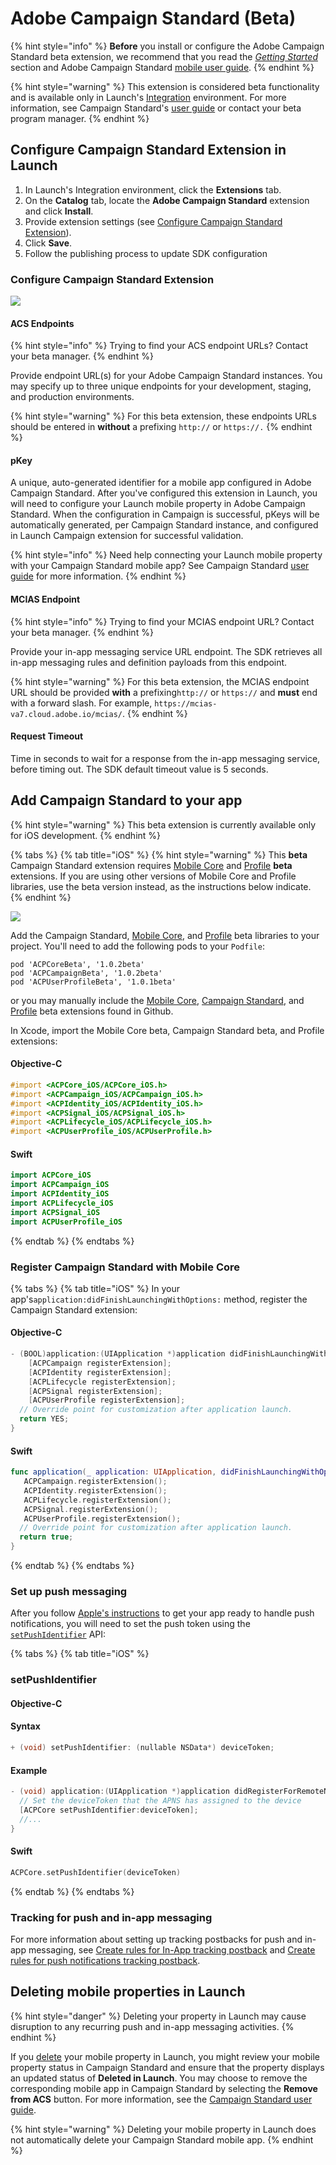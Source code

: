 # Adobe Campaign Standard \(Beta\)

{% hint style="info" %}
**Before** you install or configure the Adobe Campaign Standard beta extension, we recommend that you read the [_Getting Started_](../getting-started/create-a-mobile-property.md) section and Adobe Campaign Standard [mobile user guide](https://helpx.adobe.com/campaign/standard/administration/using/configuring-a-mobile-application-using-sdk-v5.html). 
{% endhint %}

{% hint style="warning" %}
This extension is considered beta functionality and is available only in Launch's [Integration](http://launch-integration.adobe.com) environment. For more information, see Campaign Standard's [user guide](https://helpx.adobe.com/campaign/standard/administration/using/configuring-a-mobile-application-using-sdk-v5.html) or contact your beta program manager.
{% endhint %}

## Configure Campaign Standard Extension in Launch

1. In Launch's Integration environment, click the **Extensions** tab.
2. On the **Catalog** tab, locate the **Adobe Campaign Standard** extension and click **Install**.
3. Provide extension settings \(see [Configure Campaign Standard Extension](adobe-campaign-standard-beta.md#configure-campaign-standard-extension)\).
4. Click **Save**.
5. Follow the publishing process to update SDK configuration

### Configure Campaign Standard Extension

![](../.gitbook/assets/campaign-extension-config.png)

#### ACS Endpoints

{% hint style="info" %}
Trying to find your ACS endpoint URLs? Contact your beta manager.
{% endhint %}

Provide endpoint URL\(s\) for your Adobe Campaign Standard instances. You may specify up to three unique endpoints for your development, staging, and production environments. 

{% hint style="warning" %}
For this beta extension, these endpoints URLs should be entered in **without** a prefixing  `http://` or `https://.`
{% endhint %}

#### pKey

A unique, auto-generated identifier for a mobile app configured in Adobe Campaign Standard. After you've configured this extension in Launch, you will need to configure your Launch mobile property in Adobe Campaign Standard. When the configuration in Campaign is successful, pKeys will be automatically generated, per Campaign Standard instance, and configured in Launch Campaign extension for successful validation.

{% hint style="info" %}
Need help connecting your Launch mobile property with your Campaign Standard mobile app? See Campaign Standard [user guide](https://helpx.adobe.com/campaign/standard/administration/using/configuring-a-mobile-application-using-sdk-v5.html#setting-up-your-adobe-launch-application-in-adobe-campaign) for more information.
{% endhint %}

#### MCIAS Endpoint

{% hint style="info" %}
Trying to find your MCIAS endpoint URL? Contact your beta manager.
{% endhint %}

Provide your in-app messaging service URL endpoint. The SDK retrieves all in-app messaging rules and definition payloads from this endpoint.

{% hint style="warning" %}
For this beta extension, the MCIAS endpoint URL should be provided **with** a prefixing`http://` or `https://` and **must** end with a forward slash. For example, `https://mcias-va7.cloud.adobe.io/mcias/`.
{% endhint %}

#### Request Timeout

Time in seconds to wait for a response from the in-app messaging service, before timing out. The SDK default timeout value is 5 seconds.

## Add Campaign Standard to your app

{% hint style="warning" %}
This beta extension is currently available only for iOS development.
{% endhint %}

{% tabs %}
{% tab title="iOS" %}
{% hint style="warning" %}
This **beta** Campaign Standard extension requires [Mobile Core](mobile-core/) and [Profile](profile/) **beta** extensions. If you are using other versions of Mobile Core and Profile libraries, use the beta version instead, as the instructions below indicate.
{% endhint %}

![](../.gitbook/assets/acs-beta-pods.png)

Add the Campaign Standard, [Mobile Core](mobile-core/), and [Profile](profile/) beta libraries to your project. You'll need to add the following pods to your `Podfile`:

```text
pod 'ACPCoreBeta', '1.0.2beta'
pod 'ACPCampaignBeta', '1.0.2beta'
pod 'ACPUserProfileBeta', '1.0.1beta'
```

or you may manually include the [Mobile Core](https://github.com/Adobe-Marketing-Cloud/acp-sdks/releases/tag/v1.0.2beta-ACPCore), [Campaign Standard](https://github.com/Adobe-Marketing-Cloud/acp-sdks/releases/tag/v1.0.2beta-ACPCampaign), and [Profile](https://github.com/Adobe-Marketing-Cloud/acp-sdks/releases/tag/v1.0.1beta-ACPUserProfile) beta extensions found in Github.

In Xcode, import the Mobile Core beta, Campaign Standard beta, and Profile extensions:

#### Objective-C

```objectivec
#import <ACPCore_iOS/ACPCore_iOS.h>
#import <ACPCampaign_iOS/ACPCampaign_iOS.h>
#import <ACPIdentity_iOS/ACPIdentity_iOS.h>
#import <ACPSignal_iOS/ACPSignal_iOS.h>
#import <ACPLifecycle_iOS/ACPLifecycle_iOS.h>
#import <ACPUserProfile_iOS/ACPUserProfile.h>
```

#### Swift

```swift
import ACPCore_iOS
import ACPCampaign_iOS
import ACPIdentity_iOS
import ACPLifecycle_iOS
import ACPSignal_iOS
import ACPUserProfile_iOS
```
{% endtab %}
{% endtabs %}

### Register Campaign Standard with Mobile Core

{% tabs %}
{% tab title="iOS" %}
In your app's`application:didFinishLaunchingWithOptions:` method, register the Campaign Standard extension:

#### Objective-C <a id="objective-c-1"></a>

```objectivec
- (BOOL)application:(UIApplication *)application didFinishLaunchingWithOptions:(NSDictionary *)launchOptions {
    [ACPCampaign registerExtension];
    [ACPIdentity registerExtension];
    [ACPLifecycle registerExtension];
    [ACPSignal registerExtension];
    [ACPUserProfile registerExtension];
  // Override point for customization after application launch.
  return YES;
}
```

#### Swift

```swift
func application(_ application: UIApplication, didFinishLaunchingWithOptions launchOptions: [UIApplication.LaunchOptionsKey: Any]?) -> Bool {
   ACPCampaign.registerExtension();
   ACPIdentity.registerExtension();
   ACPLifecycle.registerExtension();
   ACPSignal.registerExtension();   
   ACPUserProfile.registerExtension();
  // Override point for customization after application launch.
  return true;
}
```
{% endtab %}
{% endtabs %}

### Set up push messaging

After you follow [Apple's instructions](https://developer.apple.com/library/archive/documentation/NetworkingInternet/Conceptual/RemoteNotificationsPG/HandlingRemoteNotifications.html#//apple_ref/doc/uid/TP40008194-CH6-SW1) to get your app ready to handle push notifications, you will need to set the push token using the [`setPushIdentifier`](https://aep-sdks.gitbook.io/docs/using-mobile-extensions/mobile-core/identity/identity-api-reference#set-the-push-identifier) API:

{% tabs %}
{% tab title="iOS" %}
### setPushIdentifier

#### Objective-C

#### Syntax

```objectivec
+ (void) setPushIdentifier: (nullable NSData*) deviceToken;
```

#### Example

```objectivec
- (void) application:(UIApplication *)application didRegisterForRemoteNotificationsWithDeviceToken:(NSData *)deviceToken {
  // Set the deviceToken that the APNS has assigned to the device
  [ACPCore setPushIdentifier:deviceToken];
  //...
}
```

#### Swift

```swift
ACPCore.setPushIdentifier(deviceToken)
```
{% endtab %}
{% endtabs %}

### Tracking for push and in-app messaging

For more information about setting up tracking postbacks for push and in-app messaging, see [Create rules for In-App tracking postback](https://helpx.adobe.com/campaign/standard/administration/using/configuring-a-mobile-application-using-sdk-v5.html#step-3--create-rules-for-in-app-tracking-postback) and [Create rules for push notifications tracking postback](https://helpx.adobe.com/campaign/standard/administration/using/configuring-a-mobile-application-using-sdk-v5.html#step-4--create-rules-for-push-notifications-tracking-postback).

## Deleting mobile properties in Launch

{% hint style="danger" %}
Deleting your property in Launch may cause disruption to any recurring push and in-app messaging activities.
{% endhint %}

If you [delete](https://docs.adobelaunch.com/administration/companies-and-properties#delete-a-property) your mobile property in Launch, you might review your mobile property status in Campaign Standard and ensure that the property displays an updated status of **Deleted in Launch**. You may choose to remove the corresponding mobile app in Campaign Standard by selecting the **Remove from ACS** button. For more information, see the [Campaign Standard user guide](https://helpx.adobe.com/campaign/standard/administration/using/configuring-a-mobile-application-using-sdk-v5.html#deleting-your-adobe-launch-application).

{% hint style="warning" %}
Deleting your mobile property in Launch does not automatically delete your Campaign Standard mobile app.
{% endhint %}

